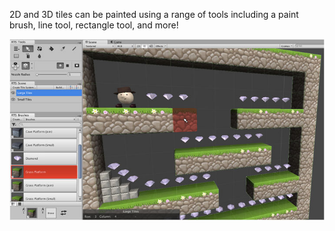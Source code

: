2D and 3D tiles can be painted using a range of tools including a paint brush, line tool,
rectangle tool, and more!

![Tile system with paint tool selected.](../img/painting/painting-overview.jpg)
